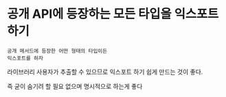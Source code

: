 # 공개 API에 등장하는 모든 타입을 익스포트하기


```
공개 메서드에 등장한 어떤 형태의 타입이든
익스포트를 하자
```

라이브러리 사용자가 추출할 수 있으므로 익스포트 하기 쉽게 만드는 것이 좋다.

즉 굳이 숨기려 할 필요 없으며 명시적으로 하는게 좋다 